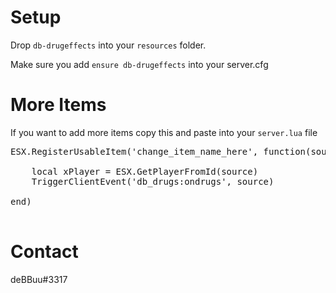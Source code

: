 
# Setup
Drop `db-drugeffects` into your `resources` folder.

Make sure you add `ensure db-drugeffects` into your server.cfg

# More Items
If you want to add more items copy this and paste into your `server.lua` file

<pre>
ESX.RegisterUsableItem('change_item_name_here', function(source)

	local xPlayer = ESX.GetPlayerFromId(source)
	TriggerClientEvent('db_drugs:ondrugs', source)

end)

</pre>



# Contact 

deBBuu#3317 


